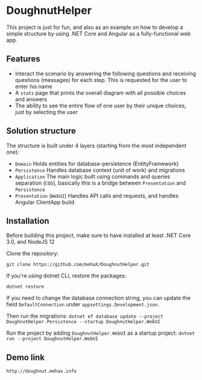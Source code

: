 # DoughnutHelper

This project is just for fun, and also as an example on how to develop a simple structure by using .NET Core and Angular as a fully-functional web app.

## Features
* Interact the scenario by answering the following questions and receiving questions (messages) for each step. This is requested for the user to enter his name
* A `stats` page that prints the overall diagram with all possible choices and answers
* The ability to see the entire flow of one user by their unique choices, just by selecting the user 

## Solution structure
The structure is built under 4 layers (starting from the most independent one):
* `Domain` Holds entities for database-persistence (EntityFramework)
* `Persistence` Handles database context (unit of work) and migrations
* `Application` The main logic built using commands and queries separation (`CQS`), basically this is a bridge between `Presentation` and `Persistence`
* `Presentation` (`WebUI`) Handles API calls and requests, and handles Angular ClientApp build

## Installation
Before building this project, make sure to have installed at least .NET Core 3.0, and NodeJS 12

Clone the repository:

```git clone https://github.com/mehaX/DoughnutHelper.git```

If you're using dotnet CLI, restore the packages:

```dotnet restore```

If you need to change the database connection string, you can update the field `DefaultConnection` under `appsettings.Development.json`.

 Then run the migrations:
```dotnet ef database update --project DoughnutHelper.Persistence --startup DoughnutHelper.WebUI```

Run the project by adding `DoughnutHelper.WebUI` as a startup project:
```dotnet run --project DoughnutHelper.WebUI```

## Demo link
```http://doughnut.mehax.info```

